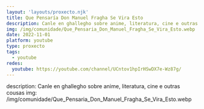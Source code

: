 ```yaml
---
layout: 'layouts/proxecto.njk'
title: Que Pensaría Don Manuel Fragha Se Vira Esto
description: Canle en ghallegho sobre anime, literatura, cine e outras cousas
img: /img/comunidade/Que_Pensaria_Don_Manuel_Fragha_Se_Vira_Esto.webp
date: 2022-11-01
platform: youtube
type: proxecto
tags:
  - youtube
redes:
  youtube: https://youtube.com/channel/UCntov1hpIrHSwDX7e-Wz87g/
---
```

description: Canle en ghallegho sobre anime, literatura, cine e outras cousas
img: /img/comunidade/Que_Pensaria_Don_Manuel_Fragha_Se_Vira_Esto.webp
